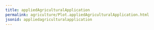 ```yaml
---
title: appliedAgriculturalApplication
permalink: agriculture/Plot.appliedAgriculturalApplication.html
jsonid: appliedagriculturalapplication
---
```

